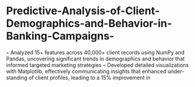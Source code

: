 # Predictive-Analysis-of-Client-Demographics-and-Behavior-in-Banking-Campaigns-
◦ Analyzed 15+ features across 40,000+ client records using NumPy and Pandas, uncovering significant trends in demographics and behavior that informed targeted marketing strategies ◦ Developed detailed visualizations with Matplotlib, effectively communicating insights that enhanced under- standing of client profiles, leading to a 15% improvement in
